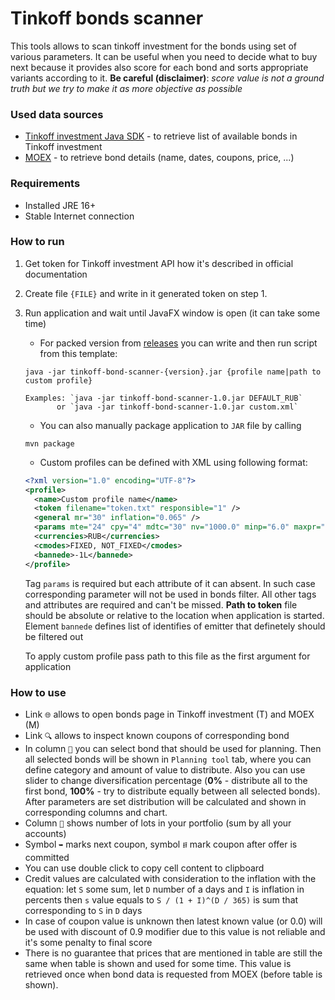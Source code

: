 # Tinkoff bonds scanner
This tools allows to scan tinkoff investment for the bonds using set of various parameters. 
It can be useful when you need to decide what to buy next because it provides also score for 
each bond and sorts appropriate variants according to it. **Be careful (disclaimer)**:
_score value is not a ground truth but we try to make it as more objective as possible_

### Used data sources
* [Tinkoff investment Java SDK](https://github.com/TinkoffCreditSystems/invest-openapi-java-sdk) - to retrieve list of available bonds in Tinkoff investment
* [MOEX](https://iss.moex.com/) - to retrieve bond details (name, dates, coupons, price, ...)

### Requirements

* Installed JRE 16+
* Stable Internet connection

### How to run
1. Get token for Tinkoff investment API how it's described in official documentation
2. Create file `{FILE}` and write in it generated token on step 1.
3. Run application and wait until JavaFX window is open (it can take some time)
    * For packed version from [releases](https://github.com/Shemplo/TBS/releases) you can write and then run script from this template:
    ```
    java -jar tinkoff-bond-scanner-{version}.jar {profile name|path to custom profile}
    
    Examples: `java -jar tinkoff-bond-scanner-1.0.jar DEFAULT_RUB` 
           or `java -jar tinkoff-bond-scanner-1.0.jar custom.xml`
    ```
    
    * You can also manually package application to `JAR` file by calling
    ```
    mvn package
    ```
    
    * Custom profiles can be defined with XML using following format:
    ```xml
    <?xml version="1.0" encoding="UTF-8"?>
    <profile>
      <name>Custom profile name</name>
      <token filename="token.txt" responsible="1" />
      <general mr="30" inflation="0.065" />
      <params mte="24" cpy="4" mdtc="30" nv="1000.0" minp="6.0" maxpr="1000" />
      <currencies>RUB</currencies>
      <cmodes>FIXED, NOT_FIXED</cmodes>
      <bannede>-1L</bannede>
    </profile>
    ```
    Tag `params` is required but each attribute of it can absent. In such case corresponding parameter will not be used in bonds filter.
    All other tags and attributes are required and can't be missed. **Path to token** file should be absolute or relative to the location 
    when application is started. Element `bannede` defines list of identifies of emitter that definetely should be filtered out 
    
    To apply custom profile pass path to this file as the first argument for application

### How to use
* Link `🌐` allows to open bonds page in Tinkoff investment (T) and MOEX (M)
* Link `🔍` allows to inspect known coupons of corresponding bond
* In column `📎` you can select bond that should be used for planning.
Then all selected bonds will be shown in `Planning tool` tab, where you
can define category and amount of value to distribute. Also you can use slider
to change diversification percentage (**0%** - distribute all to the first bond, 
**100%** - try to distribute equally between all selected bonds). After parameters
are set distribution will be calculated and shown in corresponding columns and chart.
* Column `👝` shows number of lots in your portfolio (sum by all your accounts)
* Symbol `➥` marks next coupon, symbol `⭿` mark coupon after offer is committed
* You can use double click to copy cell content to clipboard
* Credit values are calculated with consideration to the inflation with the equation: 
let `S` some sum, let `D` number of a days and `I` is inflation in percents then
`s` value equals to `S / (1 + I)^(D / 365)` is sum that corresponding to `S` in `D` days
* In case of coupon value is unknown then latest known value (or 0.0) will be used with
discount of 0.9 modifier due to this value is not reliable and it's some penalty to final score
* There is no guarantee that prices that are mentioned in table are still the same when
table is shown and used for some time. This value is retrieved once when bond data is requested
from MOEX (before table is shown).
